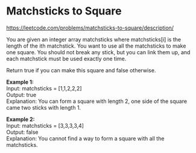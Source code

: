 # Matchsticks to Square
https://leetcode.com/problems/matchsticks-to-square/description/

You are given an integer array matchsticks where matchsticks[i] is the length of the ith matchstick. You want to use all the matchsticks to make one square. You should not break any stick, but you can link them up, and each matchstick must be used exactly one time.

Return true if you can make this square and false otherwise.

<b>Example 1:</b>\
Input: matchsticks = [1,1,2,2,2]\
Output: true\
Explanation: You can form a square with length 2, one side of the square came two sticks with length 1.

<b>Example 2:</b>\
Input: matchsticks = [3,3,3,3,4]\
Output: false\
Explanation: You cannot find a way to form a square with all the matchsticks.